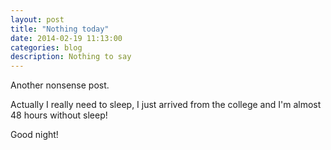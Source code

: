 ```yaml
---
layout: post
title: "Nothing today"
date: 2014-02-19 11:13:00
categories: blog
description: Nothing to say
---
```


Another nonsense post.

Actually I really need to sleep, I just arrived from the college and I'm almost 48 hours without sleep!

Good night!